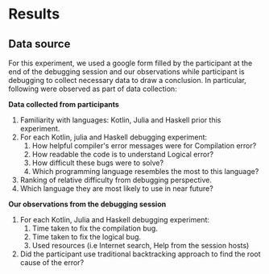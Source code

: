 # Results

## Data source
For this experiment, we used a google form filled by the participant at the end of the debugging session and our observations while participant is debugging to collect necessary data to draw a conclusion. In particular, following were observed as part of data collection:

**Data collected from participants**
1. Familiarity with languages: Kotlin, Julia and Haskell prior this experiment.
2. For each Kotlin, julia and Haskell debugging experiment:
   1. How helpful compiler's error messages were for Compilation error?
   2. How readable the code is to understand Logical error?
   3. How difficult these bugs were to solve?
   4. Which programming language resembles the most to this language?
3. Ranking of relative difficulty from debugging perspective.
4. Which language they are most likely to use in near future?

**Our observations from the debugging session**
1. For each Kotlin, Julia and Haskell debugging experiment:
   1. Time taken to fix the compilation bug.
   2. Time taken to fix the logical bug.
   3. Used resources (i.e Internet search, Help from the session hosts)
2. Did the participant use traditional backtracking approach to find the root cause of the error?
